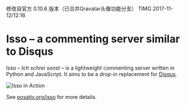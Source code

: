 
修改自官方 0.10.6 版本（已合并Gravatar头像功能分支） TIMG 2017-11-12/12:16


Isso – a commenting server similar to Disqus
============================================

Isso – *Ich schrei sonst* – is a lightweight commenting server written in
Python and JavaScript. It aims to be a drop-in replacement for
[Disqus](http://disqus.com).

![Isso in Action](http://posativ.org/~tmp/isso-sample.png)

See [posativ.org/isso](http://posativ.org/isso/) for more details.
